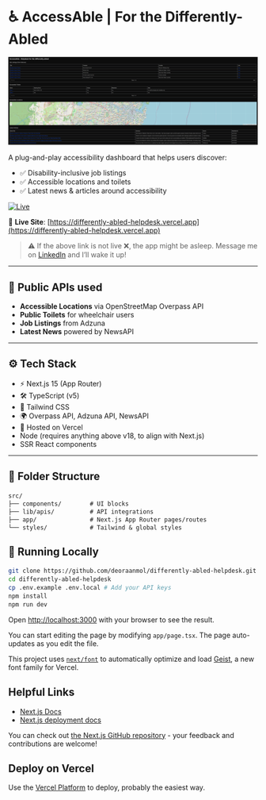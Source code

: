 # ♿ AccessAble | For the Differently-Abled

![screenshot](public/accessable_snapshot.png)

A plug-and-play accessibility dashboard that helps users discover:
- ✅ Disability-inclusive job listings
- ✅ Accessible locations and toilets
- ✅ Latest news & articles around accessibility


[![Live](https://img.shields.io/website?url=https%3A%2F%2Fdifferently-abled-helpdesk.vercel.app&label=Live&style=flat-square&color=green)](https://differently-abled-helpdesk.vercel.app)

🔗 **Live Site**: [https://differently-abled-helpdesk.vercel.app](https://differently-abled-helpdesk.vercel.app)

> ⚠️ If the above link is not live ❌, the app might be asleep. Message me on [LinkedIn](https://www.linkedin.com/in/anmoldeora) and I’ll wake it up!

---

## 🧩 Public APIs used

- **Accessible Locations** via OpenStreetMap Overpass API
- **Public Toilets** for wheelchair users
- **Job Listings** from Adzuna
- **Latest News** powered by NewsAPI

---

## ⚙️ Tech Stack

- ⚡ Next.js 15 (App Router)
- 🛠 TypeScript (v5)
- 🎨 Tailwind CSS
- 🌍 Overpass API, Adzuna API, NewsAPI
- 🚀 Hosted on Vercel
- Node (requires anything above v18, to align with Next.js)
- SSR React components

---

## 📁 Folder Structure
```plaintext
src/
├── components/        # UI blocks
├── lib/apis/          # API integrations
├── app/               # Next.js App Router pages/routes
└── styles/            # Tailwind & global styles
```

## 🧪 Running Locally

```bash
git clone https://github.com/deoraanmol/differently-abled-helpdesk.git
cd differently-abled-helpdesk
cp .env.example .env.local # Add your API keys
npm install
npm run dev
```

Open [http://localhost:3000](http://localhost:3000) with your browser to see the result.

You can start editing the page by modifying `app/page.tsx`. The page auto-updates as you edit the file.

This project uses [`next/font`](https://nextjs.org/docs/app/building-your-application/optimizing/fonts) to automatically optimize and load [Geist](https://vercel.com/font), a new font family for Vercel.

## Helpful Links
- [Next.js Docs](https://nextjs.org/docs)
- [Next.js deployment docs](https://nextjs.org/docs/app/building-your-application/deploying)

You can check out [the Next.js GitHub repository](https://github.com/vercel/next.js) - your feedback and contributions are welcome!

## Deploy on Vercel

Use the [Vercel Platform](https://vercel.com/new?utm_medium=default-template&filter=next.js&utm_source=create-next-app&utm_campaign=create-next-app-readme) to deploy, probably the easiest way.
